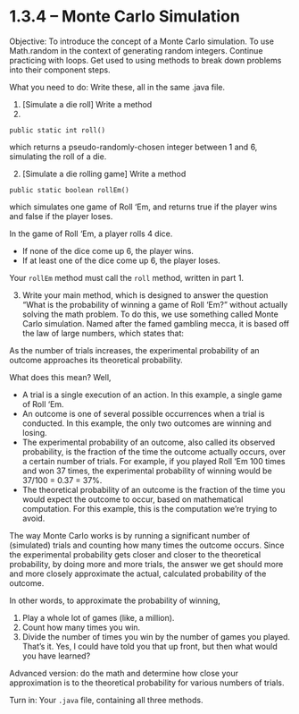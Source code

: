 # 1.3.4 – Monte Carlo Simulation

Objective: To introduce the concept of a Monte Carlo simulation. To use Math.random in the context of generating random integers. Continue practicing with loops. Get used to using methods to break down problems into their component steps.

What you need to do: Write these, all in the same .java file.

1. [Simulate a die roll] Write a method
2. 
```public static int roll()```

which returns a pseudo-randomly-chosen integer between 1 and 6, simulating the roll of a die.


2. [Simulate a die rolling game] Write a method

```public static boolean rollEm()```

which simulates one game of Roll ‘Em, and returns true if the player wins and false if the player loses.

In the game of Roll ‘Em, a player rolls 4 dice.

- If none of the dice come up 6, the player wins.
- If at least one of the dice come up 6, the player loses.

Your ```rollEm``` method must call the ```roll``` method, written in part 1.

3. Write your main method, which is designed to answer the question “What is the probability of winning a game of Roll ‘Em?” without actually solving the math problem. To do this, we use something called Monte Carlo simulation. Named after the famed gambling mecca, it is based off the law of large numbers, which states that:

As the number of trials increases, the experimental probability of an outcome approaches its theoretical probability.

What does this mean? Well,

- A trial is a single execution of an action. In this example, a single game of Roll ‘Em.
- An outcome is one of several possible occurrences when a trial is conducted. In this example, the only two outcomes are winning and losing.
- The experimental probability of an outcome, also called its observed probability, is the fraction of the time the outcome actually occurs, over a certain number of trials. For example, if you played Roll ‘Em 100 times and won 37 times, the experimental probability of winning would be 37/100 = 0.37 = 37%.
- The theoretical probability of an outcome is the fraction of the time you would expect the outcome to occur, based on mathematical computation. For this example, this is the computation we’re trying to avoid.

The way Monte Carlo works is by running a significant number of (simulated) trials and counting how many times the outcome occurs. Since the experimental probability gets closer and closer to the theoretical probability, by doing more and more trials, the answer we get should more and more closely approximate the actual, calculated probability of the outcome.

In other words, to approximate the probability of winning,

1. Play a whole lot of games (like, a million).
2. Count how many times you win.
3. Divide the number of times you win by the number of games you played.
That’s it. Yes, I could have told you that up front, but then what would you have learned?

Advanced version: do the math and determine how close your approximation is to the theoretical probability for various numbers of trials.

Turn in: Your ```.java``` file, containing all three methods.
